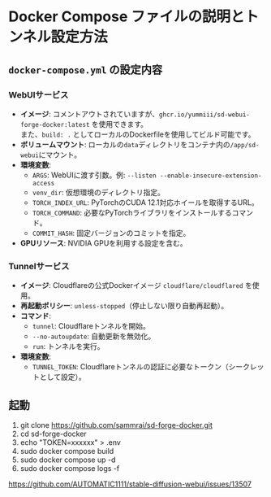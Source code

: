 # Docker Compose ファイルの説明とトンネル設定方法


## `docker-compose.yml` の設定内容

### WebUIサービス
- **イメージ**: コメントアウトされていますが、`ghcr.io/yummiii/sd-webui-forge-docker:latest` を使用できます。  
  また、`build: .` としてローカルのDockerfileを使用してビルド可能です。
- **ボリュームマウント**: ローカルの`data`ディレクトリをコンテナ内の`/app/sd-webui`にマウント。
- **環境変数**:
  - `ARGS`: WebUIに渡す引数。例: `--listen --enable-insecure-extension-access`
  - `venv_dir`: 仮想環境のディレクトリ指定。
  - `TORCH_INDEX_URL`: PyTorchのCUDA 12.1対応ホイールを取得するURL。
  - `TORCH_COMMAND`: 必要なPyTorchライブラリをインストールするコマンド。
  - `COMMIT_HASH`: 固定バージョンのコミットを指定。
- **GPUリソース**: NVIDIA GPUを利用する設定を含む。

### Tunnelサービス
- **イメージ**: Cloudflareの公式Dockerイメージ `cloudflare/cloudflared` を使用。
- **再起動ポリシー**: `unless-stopped`（停止しない限り自動再起動）。
- **コマンド**:
  - `tunnel`: Cloudflareトンネルを開始。
  - `--no-autoupdate`: 自動更新を無効化。
  - `run`: トンネルを実行。
- **環境変数**:  
  - `TUNNEL_TOKEN`: Cloudflareトンネルの認証に必要なトークン（シークレットとして設定）。

## 起動

1. git clone https://github.com/sammrai/sd-forge-docker.git
1. cd sd-forge-docker
1. echo "TOKEN=xxxxxx" > .env
1. sudo docker compose build
1. sudo docker compose up -d
1. sudo docker compose logs -f

https://github.com/AUTOMATIC1111/stable-diffusion-webui/issues/13507